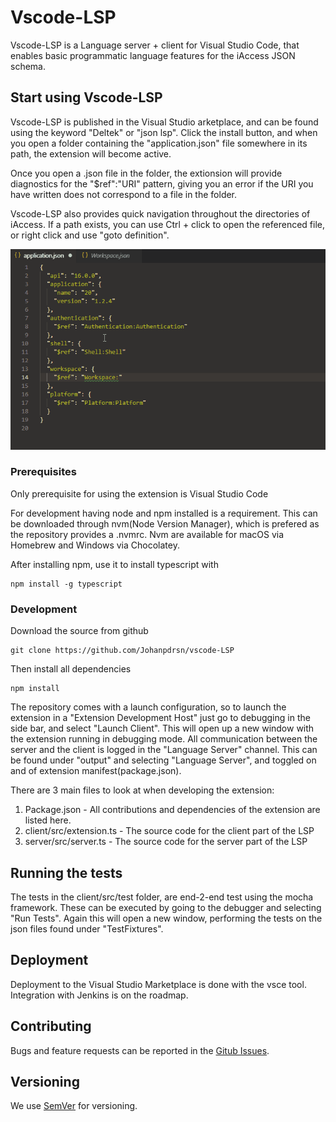# Vscode-LSP
Vscode-LSP is a Language server + client for Visual Studio Code, that enables basic programmatic language features for the iAccess JSON schema.

## Start using Vscode-LSP

Vscode-LSP is published in the Visual Studio arketplace, and can be found using the keyword "Deltek" or "json lsp". Click the install button, and when you open a folder containing the "application.json" file somewhere in its path, the extension will become active.

Once you open a .json file in the folder, the extionsion will provide diagnostics for the "$ref":"URI" pattern, giving you an error if the URI you have written does not correspond to a file in the folder. 

Vscode-LSP also provides quick navigation throughout the directories of iAccess.
If a path exists, you can use Ctrl + click to open the referenced file, or right click and use "goto definition".

![](images/extension.gif)

### Prerequisites
Only prerequisite for using the extension is Visual Studio Code

For development having node and npm installed is a requirement. This can be downloaded through nvm(Node Version Manager), which is prefered as the repository provides a .nvmrc. Nvm are available for macOS via Homebrew and Windows via Chocolatey.

After installing npm, use it to install typescript with
```
npm install -g typescript
```

### Development

Download the source from github

```
git clone https://github.com/Johanpdrsn/vscode-LSP
```

Then install all dependencies

```
npm install
```

The repository comes with a launch configuration, so to launch the extension in a "Extension Development Host" just go to debugging in the side bar, and select "Launch Client".
This will open up a new window with the extension running in debugging mode. 
All communication between the server and the client is logged in the "Language Server" channel. This can be found under "output" and selecting  "Language Server", and toggled on and of extension manifest(package.json).

There are 3 main files to look at when developing the extension:
1. Package.json - All contributions and dependencies of the extension are listed here.
2. client/src/extension.ts - The source code for the client part of the LSP
3. server/src/server.ts - The source code for the server part of the LSP

## Running the tests

The tests in the client/src/test folder, are end-2-end test using the mocha framework. These can be executed by going to the debugger and selecting "Run Tests". Again this will open a new window, performing the tests on the json files found under "TestFixtures". 

## Deployment

Deployment to the Visual Studio Marketplace is done with the vsce tool. Integration with Jenkins is on the roadmap.

## Contributing

Bugs and feature requests can be reported in the [Gitub Issues](https://github.com/Johanpdrsn/vscode-LSP/issues).


## Versioning

We use [SemVer](http://semver.org/) for versioning.

